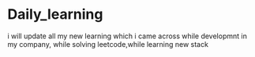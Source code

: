 # Daily_learning
i will update all my new learning which i came across while developmnt in my company, while solving leetcode,while learning new stack
